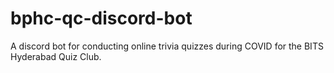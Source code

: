 # bphc-qc-discord-bot
A discord bot for conducting online trivia quizzes during COVID for the BITS Hyderabad Quiz Club.
